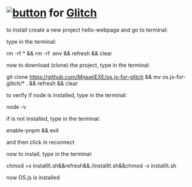 # [![button](https://www.os-js.org/images/logo.svg)](https://www.os-js.org/) for [Glitch](https://glitch.com)

to install create a new project hello-webpage and go to terminal:

type in the terminal:

rm -rf * && rm -rf .env && refresh && clear

now to download \(clone\) the project, type in the terminal:

git clone https://github.com/MiguelEXE/os.js-for-glitch && mv os.js-for-glitch/* . && refresh && clear

to verify if node is installed, type in the terminal:

node -v

if is not installed, type in the terminal:

enable-pnpm && exit

and then click in reconnect

now to install, type in the terminal:

chmod +x installIt.sh&&refresh&&./installIt.sh&&chmod -x installIt.sh

now OS.js is installed
